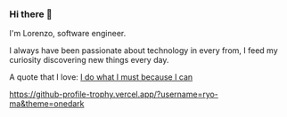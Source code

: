 ### Hi there 👋

I'm Lorenzo, software engineer.

I always have been passionate about technology in every from, I feed my curiosity discovering new things every day.

A quote that I love:
[I do what I must because I can](https://www.youtube.com/watch?v=Y6ljFaKRTrI)


https://github-profile-trophy.vercel.app/?username=ryo-ma&theme=onedark
